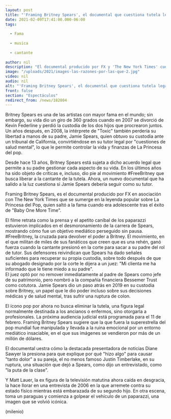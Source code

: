 ```yaml
---
layout: post
title: "'Framing Britney Spears', el documental que cuestiona tutela legal de 'La Princesa del pop'"
date: 2021-02-09T17:41:00.000-06:00
tags:
  
  - Fama
  
  - musica
  
  - cantante
  
author: nil
description: "El documental producido por FX y 'The New York Times' cuestiona si Jamie Spears, padre de la cantante, debería seguir como su tutor legal. "
image: "/uploads/2021/images-las-razones-por-las-que-2.jpg"
video: nil
audio: nil
alt: "'Framing Britney Spears', el documental que cuestiona tutela legal de 'La Princesa del pop'"
front: false
section: "Espectáculos"
redirect_from: /news/182804
---
```


Britney Spears es una de las artistas con mayor fama en el mundo; sin embargo, su vida dio un giro de 360 grados cuando en 2007 se divorció de Kevin Federline y perdió la custodia de los dos hijos que procrearon juntos. Un años después, en 2008, la intérprete de "Toxic" también perdería su libertad a manos de su padre, Jamie Spears, quien obtuvo su custodia ante un tribunal de California, convirtiéndose en su tutor legal por "cuestiones de salud mental", lo que le permite controlar la vida y finanzas de La Princesa del pop. 

Desde hace 13 años, Britney Spears está sujeta a dicho acuerdo legal que permite a su padre gestionar cada aspecto de su vida. En los últimos años ha sido objeto de críticas e, incluso, dio pie al movimiento #FreeBritney que busca liberar a la cantante de la tutela. Ahora, un nuevo documental que ha salido a la luz cuestiona si Jamie Spears debería seguir como su tutor.  

Framing Britney Spears, es el documental producido por FX en asociación con The New York Times que se sumerge en la leyenda popular sobre La Princesa del Pop, quien saltó a la fama cuando era adolescente tras el éxito de "Baby One More Time".   

El filme retrata como la prensa y el apetito caníbal de los paparazzi estuvieron implicados en el desmoronamiento de la carrera de Spears, mostrando cómo fue un objetivo mediático perseguido sin pausa. 
#FreeBritney, la cruzada para devolver el poder a Britney.
El movimiento, en el que militan de miles de sus fanáticos que creen que es una rehén, ganó fuerza cuando la cantante presionó en la corte para sacar a su padre del rol de tutor. Sus defensores reivindican que Spears ha dado señales suficientes para recuperar su propia custodia, sobre todo después de que su abogado designado por la corte le dijera a un juez: "Mi clienta me ha informado que le tiene miedo a su padre".  
El juez optó por no remover inmediatamente al padre de Spears como jefe de su patrimonio, pero nombró a la compañía financiera Bessemer Trust como cotutora. Jamie Spears dio un paso atrás en 2019 en su custodia sobre Britney, un papel que le dio poder incluso sobre sus decisiones médicas y de salud mental, tras sufrir una ruptura de colon.  

El ícono pop por ahora no busca eliminar la tutela, una figura legal normalmente destinada a los ancianos o enfermos, sino otorgarla a profesionales. La próxima audiencia judicial está programada para el 11 de febrero. 
Framing Britney Spears sugiere que la que fuera la superestrella del pop mundial fue manipulada y llevada a la ruina emocional por un entorno mediático insaciable, en el que sus imágenes se vendieron por más de un millón de dólares. 

El documental uestra cómo la destacada presentadora de noticias Diane Sawyer la presiona para que explique por qué "hizo algo" para causar "tanto dolor" a su pareja, el no menos famoso Justin Timberlake, en su ruptura, una situación que dejó a Spears, como dijo un entrevistado, como "la puta de la clase".  

Y Matt Lauer, la ex figura de la televisión matutina ahora caída en desgracia, la hace llorar en una entrevista de 2006 en la que arremete contra su estado físico mientras está embarazada de su segundo hijo. En otra escena, toma un paraguas y comienza a golpear el vehículo de un paparazzi, una imagen que se volvió icónica. 

(milenio)